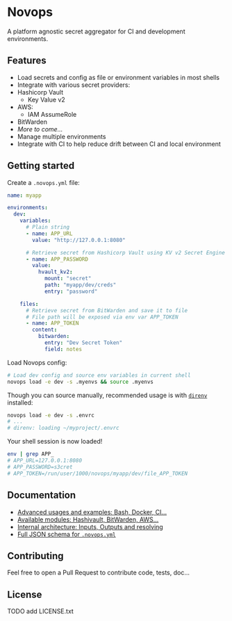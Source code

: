 # Novops

A platform agnostic secret aggregator for CI and development environments.

## Features

- Load secrets and config as file or environment variables in most shells
- Integrate with various secret providers: 
 - Hashicorp Vault
   - Key Value v2
 - AWS:
   - IAM AssumeRole
 - BitWarden
 - _More to come..._
- Manage multiple environments
- Integrate with CI to help reduce drift between CI and local environment

## Getting started

Create a `.novops.yml` file:

```yaml
name: myapp

environments:
  dev:
    variables:
      # Plain string
      - name: APP_URL
        value: "http://127.0.0.1:8080"

      # Retrieve secret from Hashicorp Vault using KV v2 Secret Engine
      - name: APP_PASSWORD
        value:
          hvault_kv2:
            mount: "secret"
            path: "myapp/dev/creds"
            entry: "password"

    files: 
      # Retrieve secret from BitWarden and save it to file
      # File path will be exposed via env var APP_TOKEN
      - name: APP_TOKEN
        content: 
          bitwarden:
            entry: "Dev Secret Token"
            field: notes
```

Load Novops config:
  
```sh
# Load dev config and source env variables in current shell
novops load -e dev -s .myenvs && source .myenvs
```

Though you can source manually, recommended usage is with [`direnv`](https://direnv.net/) installed:

```sh
novops load -e dev -s .envrc
# ...
# direnv: loading ~/myproject/.envrc  
```

Your shell session is now loaded!

```sh
env | grep APP_
# APP_URL=127.0.0.1:8080
# APP_PASSWORD=s3cret
# APP_TOKEN=/run/user/1000/novops/myapp/dev/file_APP_TOKEN
```

## Documentation

- [Advanced usages and examples: Bash, Docker, CI...](./docs/usage.md)
- [Available modules: Hashivault, BitWarden, AWS...](./docs/modules.md)
- [Internal architecture: Inputs, Outputs and resolving](./docs/internals.md)
- [Full JSON schema for `.novops.yml`](./docs/schema.json)

## Contributing

Feel free to open a Pull Request to contribute code, tests, doc...

## License

TODO add LICENSE.txt